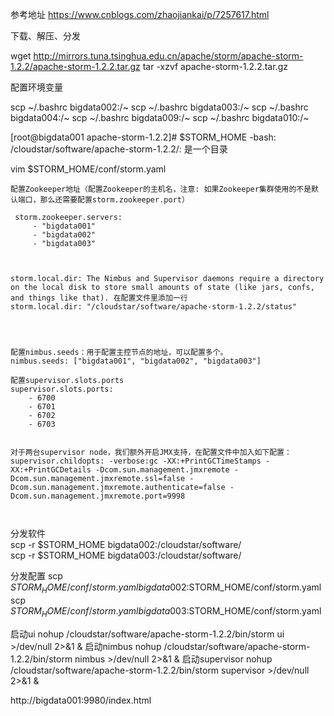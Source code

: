 
参考地址
https://www.cnblogs.com/zhaojiankai/p/7257617.html

下载、解压、分发

wget http://mirrors.tuna.tsinghua.edu.cn/apache/storm/apache-storm-1.2.2/apache-storm-1.2.2.tar.gz
tar -xzvf apache-storm-1.2.2.tar.gz


配置环境变量

scp ~/.bashrc bigdata002:/~
scp ~/.bashrc bigdata003:/~
scp ~/.bashrc bigdata004:/~
scp ~/.bashrc bigdata009:/~
scp ~/.bashrc bigdata010:/~


[root@bigdata001 apache-storm-1.2.2]# $STORM_HOME
-bash: /cloudstar/software/apache-storm-1.2.2/: 是一个目录




vim $STORM_HOME/conf/storm.yaml

```
配置Zookeeper地址（配置Zookeeper的主机名，注意: 如果Zookeeper集群使用的不是默认端口，那么还需要配置storm.zookeeper.port）

 storm.zookeeper.servers:
     - "bigdata001"
     - "bigdata002"
     - "bigdata003"
     
     
     
storm.local.dir: The Nimbus and Supervisor daemons require a directory on the local disk to store small amounts of state (like jars, confs, and things like that). 在配置文件里添加一行
storm.local.dir: "/cloudstar/software/apache-storm-1.2.2/status"




配置nimbus.seeds：用于配置主控节点的地址，可以配置多个。
nimbus.seeds: ["bigdata001", "bigdata002", "bigdata003"]

配置supervisor.slots.ports
supervisor.slots.ports:
    - 6700
    - 6701
    - 6702
    - 6703
    

对于两台supervisor node，我们额外开启JMX支持，在配置文件中加入如下配置：
supervisor.childopts: -verbose:gc -XX:+PrintGCTimeStamps -XX:+PrintGCDetails -Dcom.sun.management.jmxremote -Dcom.sun.management.jmxremote.ssl=false -Dcom.sun.management.jmxremote.authenticate=false -Dcom.sun.management.jmxremote.port=9998
    


```

    
    
    
分发软件   
scp -r $STORM_HOME  bigdata002:/cloudstar/software/   
scp -r $STORM_HOME  bigdata003:/cloudstar/software/   

分发配置
scp $STORM_HOME/conf/storm.yaml bigdata002:$STORM_HOME/conf/storm.yaml
scp $STORM_HOME/conf/storm.yaml bigdata003:$STORM_HOME/conf/storm.yaml



启动ui
nohup /cloudstar/software/apache-storm-1.2.2/bin/storm ui >/dev/null 2>&1 &
启动nimbus
nohup /cloudstar/software/apache-storm-1.2.2/bin/storm nimbus >/dev/null 2>&1 &
启动supervisor
nohup /cloudstar/software/apache-storm-1.2.2/bin/storm supervisor >/dev/null 2>&1 &


http://bigdata001:9980/index.html

    
    
    